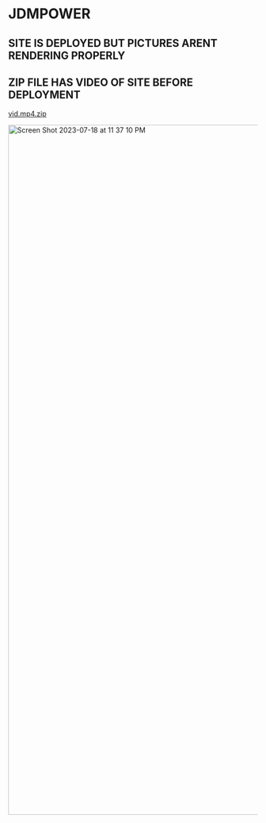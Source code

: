 # JDMPOWER

## SITE IS DEPLOYED BUT PICTURES ARENT RENDERING PROPERLY 
## ZIP FILE HAS VIDEO OF SITE BEFORE DEPLOYMENT

[vid.mp4.zip](https://github.com/kevinlam11/JDMPOWER/files/12130811/vid.mp4.zip)


<img width="1391" alt="Screen Shot 2023-07-18 at 11 37 10 PM" src="https://github.com/kevinlam11/JDMPOWER/assets/99361072/da0f1622-cbd8-4380-9616-3331e30bc01b">


